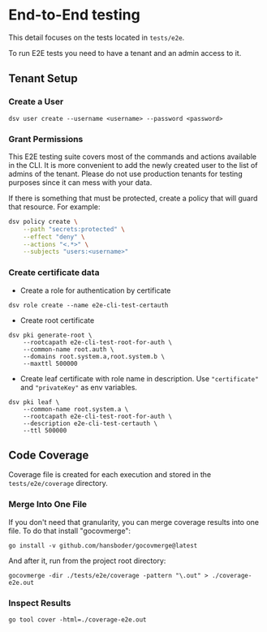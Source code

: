 # End-to-End testing

This detail focuses on the tests located in `tests/e2e`.

To run E2E tests you need to have a tenant and an admin access to it.

## Tenant Setup

### Create a User

```shell
dsv user create --username <username> --password <password>
```

### Grant Permissions

This E2E testing suite covers most of the commands and actions available in the CLI.
It is more convenient to add the newly created user to the list of admins of the tenant.
Please do not use production tenants for testing purposes since it can mess with your data.

If there is something that must be protected, create a policy that will guard that resource.
For example:

```bash
dsv policy create \
    --path "secrets:protected" \
    --effect "deny" \
    --actions "<.*>" \
    --subjects "users:<username>"
```

### Create certificate data

- Create a role for authentication by certificate

```shell
dsv role create --name e2e-cli-test-certauth
```

- Create root certificate

```shell
dsv pki generate-root \
    --rootcapath e2e-cli-test-root-for-auth \
    --common-name root.auth \
    --domains root.system.a,root.system.b \
    --maxttl 500000
```

- Create leaf certificate with role name in description. Use `"certificate"` and `"privateKey"` as env variables.

```shell
dsv pki leaf \
    --common-name root.system.a \
    --rootcapath e2e-cli-test-root-for-auth \
    --description e2e-cli-test-certauth \
    --ttl 500000
```

## Code Coverage

Coverage file is created for each execution and stored in the `tests/e2e/coverage` directory.

### Merge Into One File

If you don't need that granularity, you can merge coverage results into one file. To do that install "gocovmerge":

```shell
go install -v github.com/hansboder/gocovmerge@latest
```

And after it, run from the project root directory:

```shell
gocovmerge -dir ./tests/e2e/coverage -pattern "\.out" > ./coverage-e2e.out
```

### Inspect Results

```shell
go tool cover -html=./coverage-e2e.out
```
